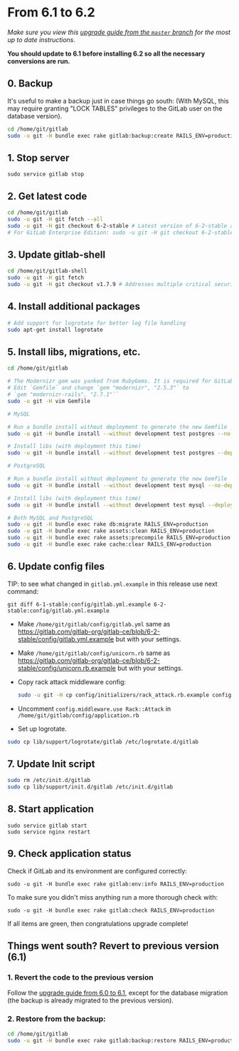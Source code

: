 # From 6.1 to 6.2
*Make sure you view this [upgrade guide from the `master` branch](../../../master/doc/update/6.1-to-6.2.md) for the most up to date instructions.*

**You should update to 6.1 before installing 6.2 so all the necessary conversions are run.**

## 0. Backup

It's useful to make a backup just in case things go south: (With MySQL, this may require granting "LOCK TABLES" privileges to the GitLab user on the database version).

```bash
cd /home/git/gitlab
sudo -u git -H bundle exec rake gitlab:backup:create RAILS_ENV=production
```

## 1. Stop server

    sudo service gitlab stop

## 2. Get latest code

```bash
cd /home/git/gitlab
sudo -u git -H git fetch --all
sudo -u git -H git checkout 6-2-stable # Latest version of 6-2-stable addresses CVE-2013-4489
# For GitLab Enterprise Edition: sudo -u git -H git checkout 6-2-stable-ee
```

## 3. Update gitlab-shell

```bash
cd /home/git/gitlab-shell
sudo -u git -H git fetch
sudo -u git -H git checkout v1.7.9 # Addresses multiple critical security vulnerabilities
```

## 4. Install additional packages

```bash
# Add support for logrotate for better log file handling
sudo apt-get install logrotate
```

## 5. Install libs, migrations, etc.

```bash
cd /home/git/gitlab

# The Modernizr gem was yanked from RubyGems. It is required for GitLab >= 2.8.0
# Edit `Gemfile` and change `gem "modernizr", "2.5.3"` to
# `gem "modernizr-rails", "2.7.1"``
sudo -u git -H vim Gemfile

# MySQL

# Run a bundle install without deployment to generate the new Gemfile
sudo -u git -H bundle install --without development test postgres --no-deployment

# Install libs (with deployment this time)
sudo -u git -H bundle install --without development test postgres --deployment

# PostgreSQL

# Run a bundle install without deployment to generate the new Gemfile
sudo -u git -H bundle install --without development test mysql --no-deployment

# Install libs (with deployment this time)
sudo -u git -H bundle install --without development test mysql --deployment

# Both MySQL and PostgreSQL
sudo -u git -H bundle exec rake db:migrate RAILS_ENV=production
sudo -u git -H bundle exec rake assets:clean RAILS_ENV=production
sudo -u git -H bundle exec rake assets:precompile RAILS_ENV=production
sudo -u git -H bundle exec rake cache:clear RAILS_ENV=production
```

## 6. Update config files

TIP: to see what changed in `gitlab.yml.example` in this release use next command: 

```
git diff 6-1-stable:config/gitlab.yml.example 6-2-stable:config/gitlab.yml.example
```

-   Make `/home/git/gitlab/config/gitlab.yml` same as https://gitlab.com/gitlab-org/gitlab-ce/blob/6-2-stable/config/gitlab.yml.example but with your settings.

-   Make `/home/git/gitlab/config/unicorn.rb` same as https://gitlab.com/gitlab-org/gitlab-ce/blob/6-2-stable/config/unicorn.rb.example but with your settings.

-   Copy rack attack middleware config:

    ```bash
    sudo -u git -H cp config/initializers/rack_attack.rb.example config/initializers/rack_attack.rb
    ```

-   Uncomment `config.middleware.use Rack::Attack` in `/home/git/gitlab/config/application.rb`

-   Set up logrotate.

```bash
sudo cp lib/support/logrotate/gitlab /etc/logrotate.d/gitlab
```

## 7. Update Init script

```bash
sudo rm /etc/init.d/gitlab
sudo cp lib/support/init.d/gitlab /etc/init.d/gitlab
```

## 8. Start application

    sudo service gitlab start
    sudo service nginx restart

## 9. Check application status

Check if GitLab and its environment are configured correctly:

    sudo -u git -H bundle exec rake gitlab:env:info RAILS_ENV=production

To make sure you didn't miss anything run a more thorough check with:

    sudo -u git -H bundle exec rake gitlab:check RAILS_ENV=production

If all items are green, then congratulations upgrade complete!

## Things went south? Revert to previous version (6.1)

### 1. Revert the code to the previous version

Follow the [upgrade guide from 6.0 to 6.1](6.0-to-6.1.md), except for the database migration (the backup is already migrated to the previous version).

### 2. Restore from the backup:

```bash
cd /home/git/gitlab
sudo -u git -H bundle exec rake gitlab:backup:restore RAILS_ENV=production
```
